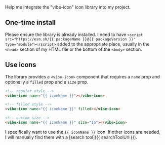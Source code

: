 Help me integrate the "vibe-icon" icon library into my project.

## One-time install

Please ensure the library is already installed. I need to have `<script src="https://esm.sh/{{ packageName }}@{{ packageVersion }}" type="module"></script>` added to the appropriate place, usually in the `<head>` section of my HTML file or the bottom of the `<body>` section.

## Use icons

The library provides a `<vibe-icon>` component that requires a `name` prop and optionally a `filled` prop and a `size` prop.

```html
<!-- regular style -->
<vibe-icon name="{{ iconName }}"></vibe-icon>

<!-- filled style -->
<vibe-icon name="{{ iconName }}" filled></vibe-icon>

<!-- custom size -->
<vibe-icon name="{{ iconName }}" size="16"></vibe-icon>
```

I specifically want to use the `{{ iconName }}` icon. If other icons are needed, I will manually find them with a [search tool]({{ searchToolUrl }}).
